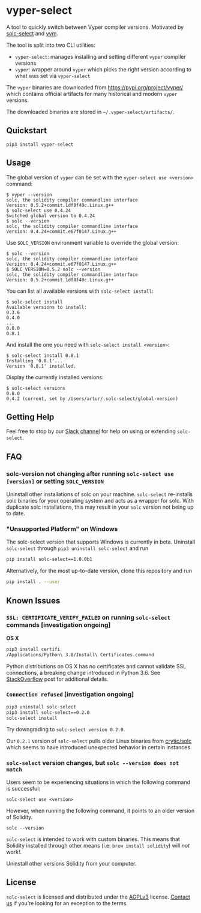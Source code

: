 # vyper-select
A tool to quickly switch between Vyper compiler versions. Motivated by [solc-select](https://github.com/crytic/solc-select) and [vvm](https://github.com/vyperlang/vvm). 

The tool is split into two CLI utilities:
- `vyper-select`: manages installing and setting different `vyper` compiler versions
- `vyper`: wrapper around `vyper` which picks the right version according to what was set via `vyper-select`

The `vyper` binaries are downloaded from https://pypi.org/project/vyper/ which contains
official artifacts for many historical and modern `vyper` versions.

The downloaded binaries are stored in `~/.vyper-select/artifacts/`.

## Quickstart

```
pip3 install vyper-select
```

## Usage

The global version of `vyper` can be set with the `vyper-select use <version>` command:
```
$ vyper --version
solc, the solidity compiler commandline interface
Version: 0.5.2+commit.1df8f40c.Linux.g++
$ solc-select use 0.4.24
Switched global version to 0.4.24
$ solc --version
solc, the solidity compiler commandline interface
Version: 0.4.24+commit.e67f0147.Linux.g++
```

Use `SOLC_VERSION` environment variable to override the global version:
```
$ solc --version
solc, the solidity compiler commandline interface
Version: 0.4.24+commit.e67f0147.Linux.g++
$ SOLC_VERSION=0.5.2 solc --version
solc, the solidity compiler commandline interface
Version: 0.5.2+commit.1df8f40c.Linux.g++
```

You can list all available versions with `solc-select install`:
```
$ solc-select install
Available versions to install:
0.3.6
0.4.0
...
0.8.0
0.8.1
```

And install the one you need with `solc-select install <version>`:
```
$ solc-select install 0.8.1
Installing '0.8.1'...
Version '0.8.1' installed.
```

Display the currently installed versions:
```
$ solc-select versions
0.8.0
0.4.2 (current, set by /Users/artur/.solc-select/global-version)
```

## Getting Help

Feel free to stop by our [Slack channel](https://empirehacking.slack.com/) for help on using or extending `solc-select`.

## FAQ

### solc-version not changing after running `solc-select use [version]` or setting `SOLC_VERSION`

Uninstall other installations of solc on your machine. `solc-select` re-installs solc binaries for your operating system and acts as a wrapper for solc. With duplicate solc installations, this may result in your `solc` version not being up to date.

### "Unsupported Platform" on Windows 

The solc-select version that supports Windows is currently in beta. Uninstall `solc-select` through `pip3 uninstall solc-select` and run 

```bash 
pip install solc-select==1.0.0b1
```

Alternatively, for the most up-to-date version, clone this repository and run 
```bash 
pip install . --user
```

## Known Issues

### `SSL: CERTIFICATE_VERIFY_FAILED` on running `solc-select` commands [investigation ongoing]

**OS X**
```bash
pip3 install certifi
/Applications/Python\ 3.8/Install\ Certificates.command
```

Python distributions on OS X has no certificates and cannot validate SSL connections, a breaking change introduced in Python 3.6. See [StackOverflow](https://stackoverflow.com/a/42334357) post for additional details.

### `Connection refused` [investigation ongoing]

```bash
pip3 uninstall solc-select 
pip3 install solc-select==0.2.0
solc-select install 
```

Try downgrading to `solc-select version 0.2.0`. 

Our `0.2.1` version of `solc-select` pulls older Linux binaries from [crytic/solc](https://github.com/crytic/solc) which seems to have introduced unexpected behavior in certain instances.

### `solc-select` version changes, but `solc --version does not match`

Users seem to be experiencing situations in which the following command is successful: 
```
solc-select use <version> 
```
However, when running the following command, it points to an older version of Solidity.
```
solc --version
```

`solc-select` is intended to work with custom binaries. This means that Solidity installed through other means (i.e: `brew install solidity`) will _not_ work!. 

Uninstall other versions Solidity from your computer.

## License

`solc-select` is licensed and distributed under the [AGPLv3](LICENSE) license. [Contact us](zhiychen@cs.toronto.edu) if you’re looking for an exception to the terms.